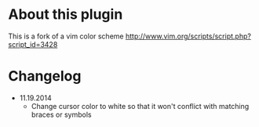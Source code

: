 About this plugin
====
This is a fork of a vim color scheme http://www.vim.org/scripts/script.php?script_id=3428

Changelog
===
 - 11.19.2014
   - Change cursor color to white so that it won't conflict with matching braces or symbols